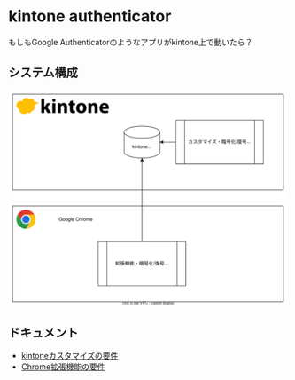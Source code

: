 # kintone authenticator

もしもGoogle Authenticatorのようなアプリがkintone上で動いたら？


## システム構成

![システム構成図。kintoneアプリが1つあり、カスタマイズでQRコード読み取りや暗号化/復号、OTP生成などを行なう。また、Google Chromeの拡張機能でも同等の機能や自動入力機能を提供する。](./docs/system_diagram.drawio.svg)


## ドキュメント

- [kintoneカスタマイズの要件](./docs/kintone-requirements.md)
- [Chrome拡張機能の要件](./docs/chrome-extension-requirements.md)
